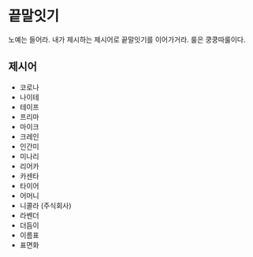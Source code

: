 # 끝말잇기
노예는 들어라. 내가 제시하는 제시어로
끝말잇기를 이어가거라. 룰은 쿵쿵따룰이다.

## 제시어
- 코로나
- 나이테
- 테이프
- 프리마
- 마이크
- 크레인
- 인간미
- 미나리
- 리어카
- 카센타
- 타이어
- 어머니
- 니콜라 (주식회사)
- 라벤더
- 더듬이
- 이름표
- 표면화